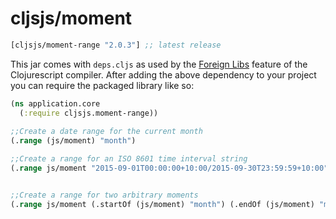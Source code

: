 # cljsjs/moment

[](dependency)
```clojure
[cljsjs/moment-range "2.0.3"] ;; latest release
```
[](/dependency)

This jar comes with `deps.cljs` as used by the [Foreign Libs][flibs] feature
of the Clojurescript compiler. After adding the above dependency to your project
you can require the packaged library like so:

```clojure
(ns application.core
  (:require cljsjs.moment-range))
  
;;Create a date range for the current month
(.range (js/moment) "month")

;;Create a range for an ISO 8601 time interval string
(.range js/moment "2015-09-01T00:00:00+10:00/2015-09-30T23:59:59+10:00")


;;Create a range for two arbitrary moments
(.range js/moment (.startOf (js/moment) "month") (.endOf (js/moment) "month"))
```


[flibs]: https://github.com/clojure/clojurescript/wiki/Packaging-Foreign-Dependencies
